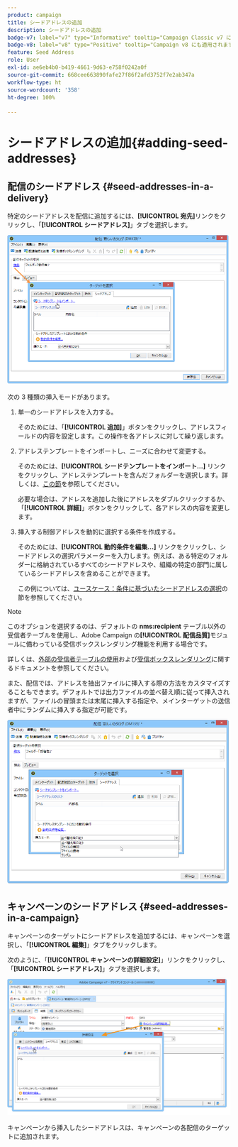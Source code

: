 ```yaml
---
product: campaign
title: シードアドレスの追加
description: シードアドレスの追加
badge-v7: label="v7" type="Informative" tooltip="Campaign Classic v7 に適用されます"
badge-v8: label="v8" type="Positive" tooltip="Campaign v8 にも適用されます"
feature: Seed Address
role: User
exl-id: ae6eb4b0-b419-4661-9d63-e758f0242a0f
source-git-commit: 668cee663890fafe27f86f2afd3752f7e2ab347a
workflow-type: ht
source-wordcount: '358'
ht-degree: 100%

---
```


# シードアドレスの追加{#adding-seed-addresses}

## 配信のシードアドレス {#seed-addresses-in-a-delivery}

特定のシードアドレスを配信に追加するには、**[!UICONTROL 宛先]**&#x200B;リンクをクリックし、「**[!UICONTROL シードアドレス]**」タブを選択します。

![](assets/s_ncs_user_edit_del_addresses_tab.png)

次の 3 種類の挿入モードがあります。

1. 単一のシードアドレスを入力する。

   そのためには、「**[!UICONTROL 追加]**」ボタンをクリックし、アドレスフィールドの内容を設定します。この操作を各アドレスに対して繰り返します。

1. アドレステンプレートをインポートし、ニーズに合わせて変更する。

   そのためには、**[!UICONTROL シードテンプレートをインポート...]** リンクをクリックし、アドレステンプレートを含んだフォルダーを選択します。詳しくは、[この節](creating-seed-addresses.md#creating-seed-address-templates)を参照してください。

   必要な場合は、アドレスを追加した後にアドレスをダブルクリックするか、「**[!UICONTROL 詳細]**」ボタンをクリックして、各アドレスの内容を変更します。

1. 挿入する制御アドレスを動的に選択する条件を作成する。

   そのためには、**[!UICONTROL 動的条件を編集...]** リンクをクリックし、シードアドレスの選択パラメーターを入力します。例えば、ある特定のフォルダーに格納されているすべてのシードアドレスや、組織の特定の部門に属しているシードアドレスを含めることができます。

   この例については、[ユースケース：条件に基づいたシードアドレスの選択](use-case-selecting-seed-addresses-on-criteria.md)の節を参照してください。

>[!NOTE]
>
>このオプションを選択するのは、デフォルトの **nms:recipient** テーブル以外の受信者テーブルを使用し、Adobe Campaign の&#x200B;**[!UICONTROL 配信品質]**&#x200B;モジュールに備わっている受信ボックスレンダリング機能を利用する場合です。
>
>詳しくは、[外部の受信者テーブルの使用](using-an-external-recipient-table.md)および[受信ボックスレンダリング](inbox-rendering.md)に関するドキュメントを参照してください。

また、配信では、アドレスを抽出ファイルに挿入する際の方法をカスタマイズすることもできます。デフォルトでは出力ファイルの並べ替え順に従って挿入されますが、ファイルの冒頭または末尾に挿入する指定や、メインターゲットの送信者中にランダムに挿入する指定が可能です。

![](assets/s_ncs_user_edit_del_addresses_sort.png)

## キャンペーンのシードアドレス {#seed-addresses-in-a-campaign}

キャンペーンのターゲットにシードアドレスを追加するには、キャンペーンを選択し、「**[!UICONTROL 編集]**」タブをクリックします。

次のように、「**[!UICONTROL キャンペーンの詳細設定]**」リンクをクリックし、「**[!UICONTROL シードアドレス]**」タブを選択します。

![](assets/s_ncs_user_edit_op_addresses_tab.png)

キャンペーンから挿入したシードアドレスは、キャンペーンの各配信のターゲットに追加されます。
